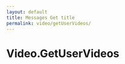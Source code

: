 ```yaml
---
layout: default
title: Messages Get title
permalink: video/getUserVideos/
---
```

# Video.GetUserVideos
